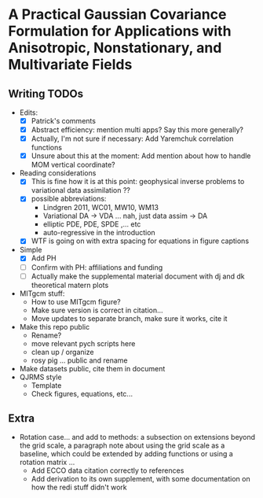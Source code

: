 # A Practical Gaussian Covariance Formulation for Applications with Anisotropic, Nonstationary, and Multivariate Fields

## Writing TODOs

- Edits:
    - [x] Patrick's comments
    - [x] Abstract efficiency: mention multi apps? Say this more generally?
    - [x] Actually, I'm not sure if necessary: Add Yaremchuk correlation functions
    - [x] Unsure about this at the moment: Add mention about how to handle MOM vertical coordinate?

- Reading considerations
    - [x] This is fine how it is at this point: geophysical inverse problems to variational data assimilation ??
    - [x] possible abbreviations:
        - Lindgren 2011, WC01, MW10, WM13
        - Variational DA -> VDA ... nah, just data assim -> DA
        - elliptic PDE, PDE, SPDE ,... etc
        - auto-regressive in the introduction
    - [x] WTF is going on with extra spacing for equations in figure captions

- Simple
    - [x] Add PH
    - [ ] Confirm with PH: affiliations and funding
    - [ ] Actually make the supplemental material document with dj and dk theoretical matern
      plots

- MITgcm stuff:
    - How to use MITgcm figure?
    - Make sure version is correct in citation...
    - Move updates to separate branch, make sure it works, cite it
- Make this repo public
    - Rename?
    - move relevant pych scripts here
    - clean up / organize
    - rosy pig ... public and rename
- Make datasets public, cite them in document
- QJRMS style
    - Template
    - Check figures, equations, etc...


## Extra
- Rotation case... and add to methods: a subsection on extensions beyond the
  grid scale, a paragraph note about
  using the grid scale as a baseline, which could be extended by adding
  functions or using a rotation matrix ...
    - Add ECCO data citation correctly to references
    - Add derivation to its own supplement, with some documentation on how the
      redi stuff didn't work

